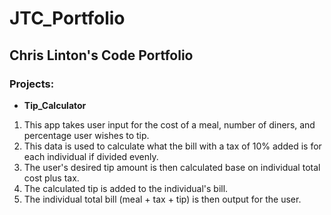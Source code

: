 # JTC_Portfolio

## **Chris Linton's Code Portfolio**

### Projects:

- **Tip_Calculator**
1. This app takes user input for the cost of a meal, number of diners, and percentage user wishes to tip.
2. This data is used to calculate what the bill with a tax of 10% added is for each individual if divided evenly.
3. The user's desired tip amount is then calculated base on individual total cost plus tax.
4. The calculated tip is added to the individual's bill.
5. The individual total bill (meal + tax + tip) is then output for the user.


